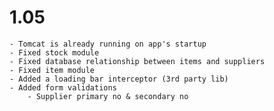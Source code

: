 # 1.05

    - Tomcat is already running on app's startup
    - Fixed stock module
    - Fixed database relationship between items and suppliers
    - Fixed item module
    - Added a loading bar interceptor (3rd party lib)
    - Added form validations 
        - Supplier primary no & secondary no